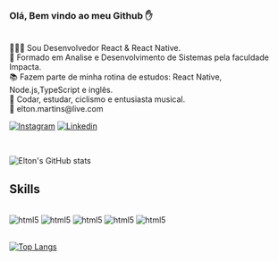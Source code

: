 ### Olá, Bem vindo ao meu Github ✋
<br>
🧑🏾‍💻 Sou Desenvolvedor React & React Native.
<br>
🏫 Formado em Analise e Desenvolvimento de Sistemas pela faculdade Impacta.
<br>
📚 Fazem parte de minha rotina de estudos: React Native, Node.js,TypeScript e inglês.
<br>
💖 Codar, estudar, ciclismo e entusiasta musical.
<br >
📧 elton.martins@live.com
<br>

[![Instagram](https://img.shields.io/badge/Instagram-E4405F?style=for-the-badge&logo=instagram&logoColor=white)](https://www.instagram.com/fromhellton/)
[![Linkedin](https://img.shields.io/badge/LinkedIn-0077B5?style=for-the-badge&logo=linkedin&logoColor=whit
)](https://www.linkedin.com/in/elton-martins-0a45529b/)

<br>


![Elton's GitHub stats](https://github-readme-stats.vercel.app/api?username=eltoncfc&show_icons=true&theme=merko)
 <br>

## Skills

<div style="display: inline_block"><br/>
<img aling="center" alt="html5" src="https://img.shields.io/badge/HTML5-E34F26?style=for-the-badge&logo=html5&logoColor=white"/>
<img aling="center" 
alt="html5" 
src="https://img.shields.io/badge/JavaScript-F7DF1E?style=for-the-badge&logo=javascript&logoColor=black"/>
<img aling="center" 
alt="html5" 
src="https://img.shields.io/badge/TypeScript-007ACC?style=for-the-badge&logo=typescript&logoColor=white"/>
<img aling="center" 
alt="html5" 
src="https://img.shields.io/badge/React-20232A?style=for-the-badge&logo=react&logoColor=61DAFB"/>
<img aling="center" 
alt="html5" 
src="https://img.shields.io/badge/React_Native-20232A?style=for-the-badge&logo=react&logoColor=61DAFB"/>
</div>

<br>



[![Top Langs](https://github-readme-stats.vercel.app/api/top-langs/?username=anuraghazra&langs_count=8)](https://github.com/anuraghazra/github-readme-stats)

